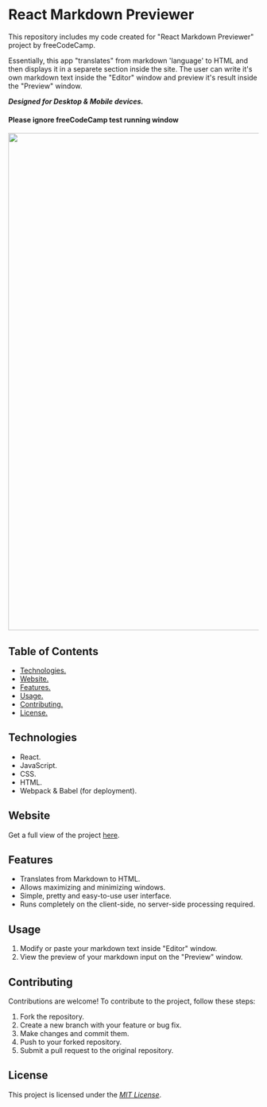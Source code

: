 # React Markdown Previewer

This repository includes my code created for "React Markdown Previewer" project by freeCodeCamp.

Essentially, this app "translates" from markdown 'language' to HTML and then displays it in a separete section inside the site. 
The user can write it's own markdown text inside the "Editor" window and preview it's result inside the "Preview" window.

<b>*Designed for Desktop & Mobile devices.*</b>
<br>
<h4><b>Please ignore freeCodeCamp test running window</b></h4>


<img src="https://cdn.discordapp.com/attachments/1082508875292483594/1101310120861900851/image.png" width="1000px"></img>

<h2>Table of Contents</h2>
<ul>
  <li><a href="#Technologies">Technologies.</a></li>
  <li><a href="#Website">Website.</a></li>
  <li><a href="#Features">Features.</a></li>
  <li><a href="#Usage">Usage.</a></li>
  <li><a href="#Contributing">Contributing.</a></li>
  <li><a href="#License">License.</a></li>
 </ul>

<h2 id="Technologies">Technologies</h2>
<ul>
  <li>React.</li>
  <li>JavaScript.</li>
  <li>CSS.</li>
  <li>HTML.</li>
  <li>Webpack & Babel (for deployment).</li>
</ul>

<h2 id="Website">Website</h2>
Get a full view of the project <a href="https://caviar9045.github.io/React-Markdown-Previewer/" target="_blank">here</a>.

<h2 id="Features">Features</h2>
<ul>
  <li>Translates from Markdown to HTML.</li>
  <li>Allows maximizing and minimizing windows.</li>
  <li>Simple, pretty and easy-to-use user interface.</li>
  <li>Runs completely on the client-side, no server-side processing required.</li>
 </ul>

<h2 id="Usage">Usage</h2>
<ol>
  <li>Modify or paste your markdown text inside "Editor" window.</li>
  <li>View the preview of your markdown input on the "Preview" window.</li>
</ol>

<h2 id="Contributing">Contributing</h2>
Contributions are welcome! To contribute to the project, follow these steps:

<ol>
  <li>Fork the repository.</li>
  <li>Create a new branch with your feature or bug fix.</li>
  <li>Make changes and commit them.</li>
  <li>Push to your forked repository.</li>
  <li>Submit a pull request to the original repository.</li>
</ol>

<h2 id="License">License</h2>
This project is licensed under the <u><i>MIT License</i></u>.
